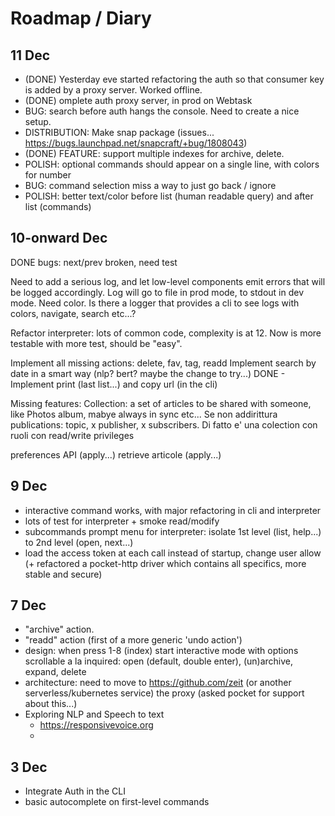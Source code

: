 # Roadmap / Diary

## 11 Dec

* (DONE) Yesterday eve started refactoring the auth so that consumer key is added by a proxy server. Worked offline. 
* (DONE) omplete auth proxy server, in prod on Webtask
* BUG: search before auth hangs the console. Need to create a nice setup.
* DISTRIBUTION: Make snap package (issues... https://bugs.launchpad.net/snapcraft/+bug/1808043)
* (DONE) FEATURE: support multiple indexes for archive, delete.
* POLISH: optional commands should appear on a single line, with colors for number
* BUG: command selection miss a way to just go back / ignore
* POLISH: better text/color before list (human readable query) and after list (commands)


## 10-onward Dec

DONE bugs: next/prev broken, need test

Need to add a serious log, and let low-level components emit errors that will be logged accordingly. Log will go to file in prod mode, to stdout in dev mode. Need color. Is there a logger that provides a cli to see logs with colors, navigate, search etc...?

Refactor interpreter: lots of common code, complexity is at 12. Now is more testable with more test, should be "easy".

Implement all missing actions: delete, fav, tag, readd
Implement search by date in a smart way (nlp? bert? maybe the change to try...)
DONE - Implement print (last list...) and copy url (in the cli)

Missing features: 
  Collection: a set of articles to be shared with someone, like Photos album, mabye always in sync etc...
  Se non addirittura publications: topic, x publisher, x subscribers. Di fatto e' una colection con ruoli con read/write privileges
  

preferences API (apply...)
retrieve articole (apply...)

## 9 Dec

* interactive command works, with major refactoring in cli and interpreter
* lots of test for interpreter + smoke read/modify
* subcommands prompt menu for interpreter: isolate 1st level (list, help...) to 2nd level (open, next...)
* load the access token at each call instead of startup, change user allow (+ refactored a pocket-http driver which contains all specifics, more stable and secure)

## 7 Dec

* "archive" action. 
* "readd" action (first of a more generic 'undo action')
* design: when press 1-8 (index) start interactive mode with options scrollable a la inquired: open (default, double enter), (un)archive, expand, delete
* architecture: need to move to https://github.com/zeit (or another serverless/kubernetes service) the proxy (asked pocket for support about this...)
* Exploring NLP and Speech to text
  - https://responsivevoice.org
  - 

## 3 Dec

* Integrate Auth in the CLI
* basic autocomplete on first-level commands
